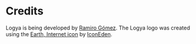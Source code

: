 # Credits

Logya is being developed by [Ramiro Gómez](https://ramiro.org/). The
Logya logo was created using the [Earth, Internet
icon](http://www.iconfinder.com/icondetails/61632/512/internet_earth_icon)
by [IconEden](http://www.iconeden.com/).
